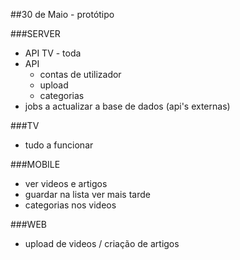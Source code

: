 ##30 de Maio - protótipo

###SERVER

+ API TV - toda
+ API
  + contas de utilizador
  + upload
  + categorias
+ jobs a actualizar a base de dados (api's externas)

###TV

+ tudo a funcionar

###MOBILE

+ ver videos e artigos
+ guardar na lista ver mais tarde
+ categorias nos videos

###WEB

+ upload de videos / criação de artigos
